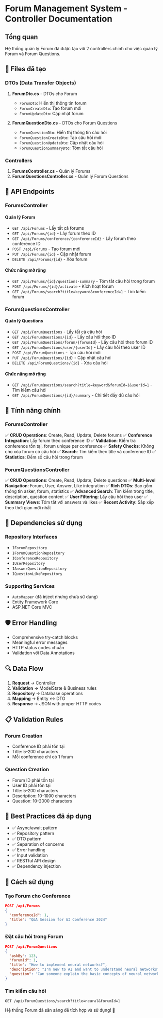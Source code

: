 # Forum Management System - Controller Documentation

## Tổng quan
Hệ thống quản lý Forum đã được tạo với 2 controllers chính cho việc quản lý Forum và Forum Questions.

## 📁 Files đã tạo

### DTOs (Data Transfer Objects)
1. **ForumDto.cs** - DTOs cho Forum
   - `ForumDto`: Hiển thị thông tin forum
   - `ForumCreateDto`: Tạo forum mới
   - `ForumUpdateDto`: Cập nhật forum

2. **ForumQuestionDto.cs** - DTOs cho Forum Questions
   - `ForumQuestionDto`: Hiển thị thông tin câu hỏi
   - `ForumQuestionCreateDto`: Tạo câu hỏi mới
   - `ForumQuestionUpdateDto`: Cập nhật câu hỏi
   - `ForumQuestionSummaryDto`: Tóm tắt câu hỏi

### Controllers
1. **ForumsController.cs** - Quản lý Forums
2. **ForumQuestionsController.cs** - Quản lý Forum Questions

## 🚀 API Endpoints

### ForumsController

#### Quản lý Forum
- `GET /api/Forums` - Lấy tất cả forums
- `GET /api/Forums/{id}` - Lấy forum theo ID
- `GET /api/Forums/conference/{conferenceId}` - Lấy forum theo conference ID
- `POST /api/Forums` - Tạo forum mới
- `PUT /api/Forums/{id}` - Cập nhật forum
- `DELETE /api/Forums/{id}` - Xóa forum

#### Chức năng mở rộng
- `GET /api/Forums/{id}/questions-summary` - Tóm tắt câu hỏi trong forum
- `POST /api/Forums/{id}/activate` - Kích hoạt forum
- `GET /api/Forums/search?title=keyword&conferenceId=1` - Tìm kiếm forum

### ForumQuestionsController

#### Quản lý Questions
- `GET /api/ForumQuestions` - Lấy tất cả câu hỏi
- `GET /api/ForumQuestions/{id}` - Lấy câu hỏi theo ID
- `GET /api/ForumQuestions/forum/{forumId}` - Lấy câu hỏi theo forum ID
- `GET /api/ForumQuestions/user/{userId}` - Lấy câu hỏi theo user ID
- `POST /api/ForumQuestions` - Tạo câu hỏi mới
- `PUT /api/ForumQuestions/{id}` - Cập nhật câu hỏi
- `DELETE /api/ForumQuestions/{id}` - Xóa câu hỏi

#### Chức năng mở rộng
- `GET /api/ForumQuestions/search?title=keyword&forumId=1&userId=1` - Tìm kiếm câu hỏi
- `GET /api/ForumQuestions/{id}/summary` - Chi tiết đầy đủ câu hỏi

## 🔧 Tính năng chính

### ForumsController
✅ **CRUD Operations**: Create, Read, Update, Delete forums
✅ **Conference Integration**: Lấy forum theo conference ID
✅ **Validation**: Kiểm tra conference tồn tại, forum unique per conference
✅ **Safety Checks**: Không cho xóa forum có câu hỏi
✅ **Search**: Tìm kiếm theo title và conference ID
✅ **Statistics**: Đếm số câu hỏi trong forum

### ForumQuestionsController
✅ **CRUD Operations**: Create, Read, Update, Delete questions
✅ **Multi-level Navigation**: Forum, User, Answer, Like integration
✅ **Rich DTOs**: Bao gồm thông tin asker, forum, statistics
✅ **Advanced Search**: Tìm kiếm trong title, description, question content
✅ **User Filtering**: Lấy câu hỏi theo user
✅ **Summary Views**: Tóm tắt với answers và likes
✅ **Recent Activity**: Sắp xếp theo thời gian mới nhất

## 🔗 Dependencies sử dụng

### Repository Interfaces
- `IForumRepository`
- `IForumQuestionRepository`
- `IConferenceRepository`
- `IUserRepository`
- `IAnswerQuestionRepository`
- `IQuestionLikeRepository`

### Supporting Services
- `AutoMapper` (đã inject nhưng chưa sử dụng)
- Entity Framework Core
- ASP.NET Core MVC

## 🛡️ Error Handling
- Comprehensive try-catch blocks
- Meaningful error messages
- HTTP status codes chuẩn
- Validation với Data Annotations

## 🔍 Data Flow
1. **Request** → Controller
2. **Validation** → ModelState & Business rules
3. **Repository** → Database operations
4. **Mapping** → Entity ↔ DTO
5. **Response** → JSON with proper HTTP codes

## 📋 Validation Rules

### Forum Creation
- Conference ID phải tồn tại
- Title: 5-200 characters
- Mỗi conference chỉ có 1 forum

### Question Creation
- Forum ID phải tồn tại
- User ID phải tồn tại
- Title: 5-200 characters
- Description: 10-1000 characters
- Question: 10-2000 characters

## 🎯 Best Practices đã áp dụng
- ✅ Async/await pattern
- ✅ Repository pattern
- ✅ DTO pattern
- ✅ Separation of concerns
- ✅ Error handling
- ✅ Input validation
- ✅ RESTful API design
- ✅ Dependency injection

## 🚀 Cách sử dụng

### Tạo Forum cho Conference
```json
POST /api/Forums
{
  "conferenceId": 1,
  "title": "Q&A Session for AI Conference 2024"
}
```

### Đặt câu hỏi trong Forum
```json
POST /api/ForumQuestions
{
  "askBy": 123,
  "forumId": 1,
  "title": "How to implement neural networks?",
  "description": "I'm new to AI and want to understand neural networks",
  "question": "Can someone explain the basic concepts of neural networks and how to implement them in Python?"
}
```

### Tìm kiếm câu hỏi
```
GET /api/ForumQuestions/search?title=neural&forumId=1
```

Hệ thống Forum đã sẵn sàng để tích hợp và sử dụng! 🎉
